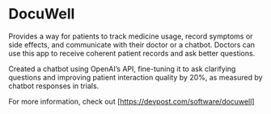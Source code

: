
# DocuWell

Provides a way for patients to track medicine usage, record symptoms or side effects, and communicate with their
doctor or a chatbot. Doctors can use this app to receive coherent patient records and ask better questions.

Created a chatbot using OpenAI’s API, fine-tuning it to ask clarifying questions and improving patient interaction
quality by 20%, as measured by chatbot responses in trials.

For more information, check out [https://devpost.com/software/docuwell]
